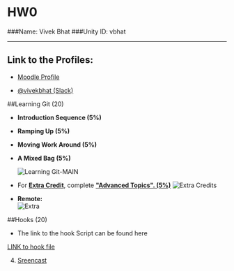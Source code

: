 # HW0

###Name: Vivek Bhat
###Unity ID: vbhat

<hr>

## Link to the Profiles: 

  * [Moodle Profile](https://moodle-courses1617.wolfware.ncsu.edu/user/profile.php?id=116130)

  * [@vivekbhat (Slack)](https://csc519-s17.slack.com/messages/@vivekbhat/team/vivekbhat/)


##Learning Git (20)

* **Introduction Sequence (5%)**
* **Ramping Up (5%)**
* **Moving Work Around (5%)**
* **A Mixed Bag (5%)**

  ![Learning Git-_MAIN_](https://github.ncsu.edu/vbhat/HW0/blob/master/resources/1.png)

* For <u>**Extra Credit**</u>, complete <b><u>"Advanced Topics". (5%)</b></u>
![Extra Credits](https://github.ncsu.edu/vbhat/HW0/blob/master/resources/2.png)


* **Remote:**<br>
![Extra](https://github.ncsu.edu/vbhat/HW0/blob/master/resources/3.png)



##Hooks (20)

   * The link to the hook Script can be found here
      
[LINK to hook file ](https://github.ncsu.edu/vbhat/HW0/blob/master/resources/post-commit)

4. [Sreencast](https://youtu.be/pOWYzFxqKT4)
 


